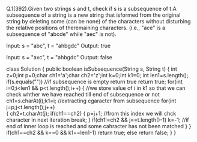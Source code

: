 Q.1(392).Given two strings s and t, check if s is a subsequence of t.A subsequence of a string is a new string that isformed from the original string by deleting 
some (can be none) of the characters without disturbing the relative positions of theremaining characters. (i.e., "ace" is a subsequence of "abcde" while "aec" is not).

Input: s = "abc", t = "ahbgdc"
Output: true

Input: s = "axc", t = "ahbgdc"
Output: false
 
 class Solution {
    public boolean isSubsequence(String s, String t) {
        int z=0;int p=0;char ch1='a';char ch2='z';int k=0;int k1=0;
        int len1=s.length();
        if(s.equals(""))                                     //if subsequence is empty return true
            return true;
        for(int i=0;i<len1 && p<t.length();i++)
        {                                                      //we store value of i in k1 so that we can check whther we have reached till end of subsequence or not
             ch1=s.charAt(i);k1=i;                            //extracting cgaracter from subsequence
           for(int j=p;j<t.length();j++)        
           {
                ch2=t.charAt(j);
               if(ch1==ch2)
               {
                   p=j+1;                                //from this index we will chck character in next iteration
                   break;
               }
               if(ch1!=ch2 && j==t.length()-1)
                   k=-1;                             //if end of inner loop is reached and some cahracter has not been matched
           }
        }
            if(ch1==ch2 && k==0 && k1==len1-1)
                return true;
            else
                return false;
    }
}
